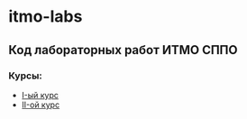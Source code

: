# itmo-labs
## Код лабораторных работ ИТМО СППО
### Курсы:
- [I-ый курс](./first-year)
- [II-ой курс](./second-year)
